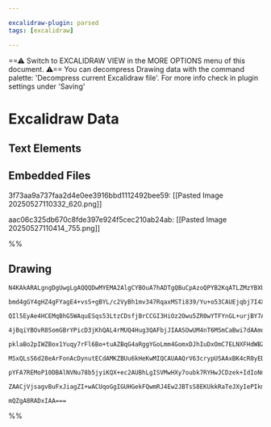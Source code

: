 ```yaml
---

excalidraw-plugin: parsed
tags: [excalidraw]

---
```

==⚠  Switch to EXCALIDRAW VIEW in the MORE OPTIONS menu of this document. ⚠== You can decompress Drawing data with the command palette: 'Decompress current Excalidraw file'. For more info check in plugin settings under 'Saving'


# Excalidraw Data

## Text Elements
## Embedded Files
3f73aa9a737faa2d4e0ee3916bbd1112492bee59: [[Pasted Image 20250527110332_620.png]]

aac06c325db670c8fde397e924f5cec210ab24ab: [[Pasted Image 20250527110414_755.png]]

%%
## Drawing
```compressed-json
N4KAkARALgngDgUwgLgAQQQDwMYEMA2AlgCYBOuA7hADTgQBuCpAzoQPYB2KqATLZMzYBXUtiRoIACyhQ4zZAHoFAc0JRJQgEYA6bGwC2CgF7N6hbEcK4OCtptbErHALRY8RMpWdx8Q1TdIEfARcZgRmBShcZQUebQBGAAYEmjoghH0EDihmbgBtcDBQMBKIEm4IAGlMAA5MKAAlAAU2ADkAQQBVAHlugDYAKW7Wzr7mAEVUkshYRArCfWikflLM

bmd4gGY4gHZ4gFYagE4+vsS+gBYL/c2VyBh1mv347RqaxMSTi839/Yu+o53CAUEjqbj7I4XIGSBCEZTSbg7GpQwqQazKYLcRJA5hQUhsADWCAAwmx8GxSBU8dZmHBcIFslNSppcNgCcp8UIOMRSeTKRJqRxafSslAmZAAGaEfD4ADKsExEkEHnFEFx+KJAHVQZJuHxUWq8YSEPKYIr0MrykDOfCOOFcmh4kC2HTsGoHo6PkCOcI4ABJYgO1B5AC6

QIl5EyAe4HCEMqBhG5WAquESqs53LtzCDsfjBrCCGI3HiOz2Owu5ZR0wYTFYnGL+urjBY7A4rU4Ym4R0S31+O32jdKhGYABF0lBC9wJQQwkDNMJuQBRYKZbI5uP4IFCODEXATouO8s1H41HgVng7QEGogcAkxjdA8lsydoaf4Wf5qJQIRBiCIbmJsoqpSsE0YSJsEo7JsuC4EcuBQTs064DwxAXAgiQIAgmxHPEfSaJoxDxERZ5HDwmiYRCqrMO4

4jBqiYBOvR8SomGBrYPicD3jKhQAL4rMUQ4Hug3QAFbjJIAASOwUM4nT6MSmCaBwi7dAAmqp+wAFpUECsy0WUizKMsBprGgGw4Rc2h7N8p57NsFzxDUQIeqgzjIskpGfEilylps/ZAiCxBgoe1zaBc3bEaciT7KWfTQrC8Jimg5Y7GFVyHB8SLxCRQLoua2KfhqJJkhSVLkEKdIMmKc6suyGY8iV/LoIKwpVcB0pygq+mWkWOJGlqOp6n1RWmuaa

pklaBo2pIWZBox1Yuqy7rFl6Bo+tuAZBqG4aRggYGoLmm4GomxDJhIuDxOmC7ELNXFHdWBZCURzwXDwzykUCzZ1lwjqXJ9tatu2HCdmgFyJI5fTZW8CajuOL6oG+H7VvOXLEMuGSiuuebVtuu77sWR4nm9nyno+iZ3mgh2Pmwz5CYjCB9XuP4VP+jgcEB4bSntQkQDB2DnNg2z7MQmh9DsiTYDUEqndhOwIKRFwSvsYjYDwSS4JoZ4a1RNH5Exdw

MSxQLsS6d28eArFonAcDynutECdAMKZBUu6kHeKwMIQCAUAAQrV63crypUSAAxBK4cR0yEDYCIVV+hO+jykVQdNRAIfxAgGcZ1HMekHHCd+2yAcNXyZU0pVoo57HorxxkABiHWjd1E29YU0fV9kteJ/1CDakFupoIO7d5zXCdJ8aTcVD1Vcj53CcNMItr2sWHu5/nGTdK6y2egVpRr6P9ecFAde4Po0oufsq8d1AXd10fsqEEYtE8LvkD73PGQAC

pYFA7REMoP10DBAlNVNu78b5jyiKQX+ec2AUBhLgISVMwHXy7oubk7RYHwJCDzek+IdIoNnhAjImD8Gf3gPpeqUdqL4hlAADW4JsD4llsKJG2EiHgbwSwexoWSfAqlwTdhqNoQ4flOFvBqLhIeRg2AGG4AJSA9ACBCFoskZiJQ+KEPXvoBeqNboSCoR7DkJAH5Pz1K/CAxjiDygQJxNAl825WIALJsFOugjWwQ6YzgZo40gJAU7yIND7MkPNSDKB

ZAACjVjsagvBuFxJiagZI+wACUqoGgIGUHGekFQwmRJ4Ew2JBTsS8EKUkkRaTeJXyIePIkm8oCtixvdSUu0MlJj8ezQJ1YsgePhniFRxsiB2NQP0nx1YOCn1oqM50QgoA3imaQFRVS252BEggbAORZQTLgC4txEzNCeKnN4j2rIGmME/rI/AXTSh6SnukDZrZVQx1xAYchcxKYPmvDTIkXj3xjNKBGAwsp7kNPrK+Y515Qi/weecy5ZsNHgE0ZKL

mQZgA8RADxIAA===
```
%%